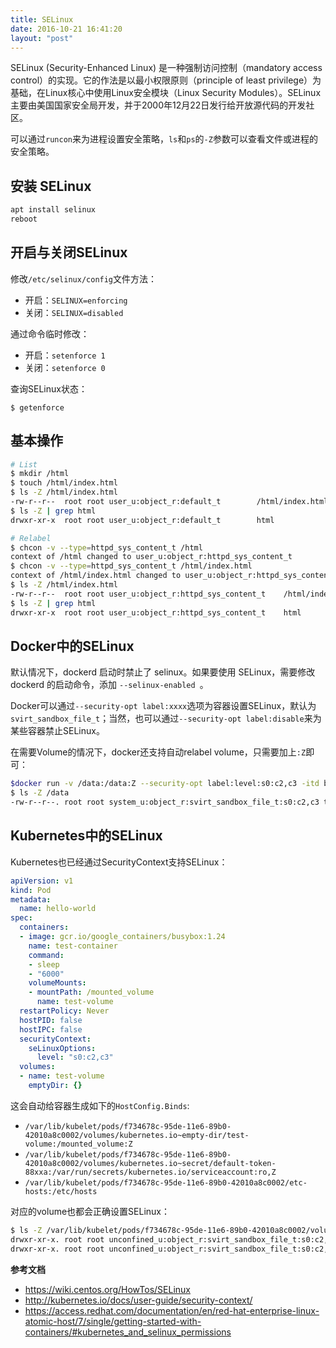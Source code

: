 ```yaml
---
title: SELinux
date: 2016-10-21 16:41:20
layout: "post"
---
```


SELinux (Security-Enhanced Linux) 是一种强制访问控制（mandatory access control）的实现。它的作法是以最小权限原则（principle of least privilege）为基础，在Linux核心中使用Linux安全模块（Linux Security Modules）。SELinux主要由美国国家安全局开发，并于2000年12月22日发行给开放源代码的开发社区。

可以通过`runcon`来为进程设置安全策略，`ls`和`ps`的`-Z`参数可以查看文件或进程的安全策略。

## 安装 SELinux

```sh
apt install selinux
reboot
```

## 开启与关闭SELinux

修改`/etc/selinux/config`文件方法：

- 开启：`SELINUX=enforcing`
- 关闭：`SELINUX=disabled`

通过命令临时修改：

- 开启：`setenforce 1`
- 关闭：`setenforce 0`

查询SELinux状态：

```
$ getenforce
```

## 基本操作

```sh
# List
$ mkdir /html
$ touch /html/index.html
$ ls -Z /html/index.html
-rw-r--r--  root root user_u:object_r:default_t        /html/index.html
$ ls -Z | grep html
drwxr-xr-x  root root user_u:object_r:default_t        html 

# Relabel
$ chcon -v --type=httpd_sys_content_t /html
context of /html changed to user_u:object_r:httpd_sys_content_t
$ chcon -v --type=httpd_sys_content_t /html/index.html
context of /html/index.html changed to user_u:object_r:httpd_sys_content_t
$ ls -Z /html/index.html
-rw-r--r--  root root user_u:object_r:httpd_sys_content_t    /html/index.html
$ ls -Z | grep html
drwxr-xr-x  root root user_u:object_r:httpd_sys_content_t    html 
```

## Docker中的SELinux

默认情况下，dockerd 启动时禁止了 selinux。如果要使用 SELinux，需要修改 dockerd 的启动命令，添加 `--selinux-enabled `。

Docker可以通过`--security-opt label:xxxx`选项为容器设置SELinux，默认为`svirt_sandbox_file_t`；当然，也可以通过`--security-opt label:disable`来为某些容器禁止SELinux。

在需要Volume的情况下，docker还支持自动relabel volume，只需要加上`:Z`即可：

```sh
$docker run -v /data:/data:Z --security-opt label:level:s0:c2,c3 -itd busybox
$ ls -Z /data
-rw-r--r--. root root system_u:object_r:svirt_sandbox_file_t:s0:c2,c3 test
```

## Kubernetes中的SELinux

Kubernetes也已经通过SecurityContext支持SELinux：

```yaml
apiVersion: v1
kind: Pod
metadata:
  name: hello-world
spec:
  containers:
  - image: gcr.io/google_containers/busybox:1.24
    name: test-container
    command:
    - sleep
    - "6000"
    volumeMounts:
    - mountPath: /mounted_volume
      name: test-volume
  restartPolicy: Never
  hostPID: false
  hostIPC: false
  securityContext:
    seLinuxOptions:
      level: "s0:c2,c3"
  volumes:
  - name: test-volume
    emptyDir: {}
```

这会自动给容器生成如下的`HostConfig.Binds`: 

- `/var/lib/kubelet/pods/f734678c-95de-11e6-89b0-42010a8c0002/volumes/kubernetes.io~empty-dir/test-volume:/mounted_volume:Z`
- `/var/lib/kubelet/pods/f734678c-95de-11e6-89b0-42010a8c0002/volumes/kubernetes.io~secret/default-token-88xxa:/var/run/secrets/kubernetes.io/serviceaccount:ro,Z`
- `/var/lib/kubelet/pods/f734678c-95de-11e6-89b0-42010a8c0002/etc-hosts:/etc/hosts`

对应的volume也都会正确设置SELinux：

```sh
$ ls -Z /var/lib/kubelet/pods/f734678c-95de-11e6-89b0-42010a8c0002/volumes
drwxr-xr-x. root root unconfined_u:object_r:svirt_sandbox_file_t:s0:c2,c3 kubernetes.io~empty-dir
drwxr-xr-x. root root unconfined_u:object_r:svirt_sandbox_file_t:s0:c2,c3 kubernetes.io~secret
```

**参考文档**

- <https://wiki.centos.org/HowTos/SELinux>
- <http://kubernetes.io/docs/user-guide/security-context/>
- <https://access.redhat.com/documentation/en/red-hat-enterprise-linux-atomic-host/7/single/getting-started-with-containers/#kubernetes_and_selinux_permissions>
